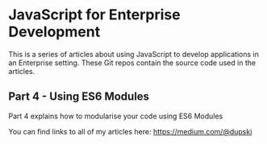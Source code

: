 # JavaScript for Enterprise Development

This is a series of articles about using JavaScript to develop applications in an Enterprise setting. These Git repos
contain the source code used in the articles.

## Part 4 - Using ES6 Modules

Part 4 explains how to modularise your code using ES6 Modules

You can find links to all of my articles here:
https://medium.com/@dupski
